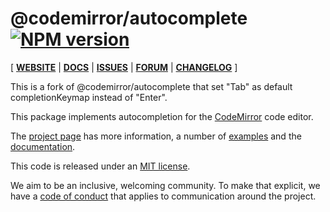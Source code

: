 # @codemirror/autocomplete [![NPM version](https://img.shields.io/npm/v/@codemirror/autocomplete.svg)](https://www.npmjs.org/package/@codemirror/autocomplete)

[ [**WEBSITE**](https://codemirror.net/) | [**DOCS**](https://codemirror.net/docs/ref/#autocomplete) | [**ISSUES**](https://github.com/codemirror/dev/issues) | [**FORUM**](https://discuss.codemirror.net/c/next/) | [**CHANGELOG**](https://github.com/codemirror/autocomplete/blob/main/CHANGELOG.md) ]

This is a fork of @codemirror/autocomplete that set "Tab" as default completionKeymap instead of "Enter".

This package implements autocompletion for the
[CodeMirror](https://codemirror.net/) code editor.

The [project page](https://codemirror.net/) has more information, a
number of [examples](https://codemirror.net/examples/) and the
[documentation](https://codemirror.net/docs/).

This code is released under an
[MIT license](https://github.com/codemirror/autocomplete/tree/main/LICENSE).

We aim to be an inclusive, welcoming community. To make that explicit,
we have a [code of
conduct](http://contributor-covenant.org/version/1/1/0/) that applies
to communication around the project.

